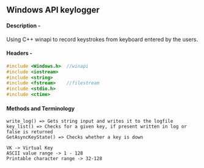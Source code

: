 ## Windows API keylogger

#### Description -
Using C++ winapi to record keystrokes from keyboard entered by the users.

#### Headers -
```cpp
#include <Windows.h>  //winapi 
#include <iostream>
#include <string>      
#include <fstream>    //filestream
#include <stdio.h>
#include <ctime>    
```

#### Methods and Terminology
```
write_log() => Gets string input and writes it to the logfile
key_list() => Checks for a given key, if present written in log or false is returned
GetAsyncKeyState() => Checks whether a key is down

VK -> Virtual Key
ASCII value range -> 1 - 128
Printable character range -> 32-128
